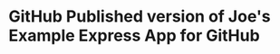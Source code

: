 
GitHub Published version of Joe's Example Express App for GitHub
================================================================
